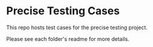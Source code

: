 # Precise Testing Cases

This repo hosts test cases for the precise testing project.

Please see each folder's readme for more details.